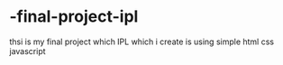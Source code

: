 # -final-project-ipl
thsi is my  final project which IPL which i create is using simple html css javascript
